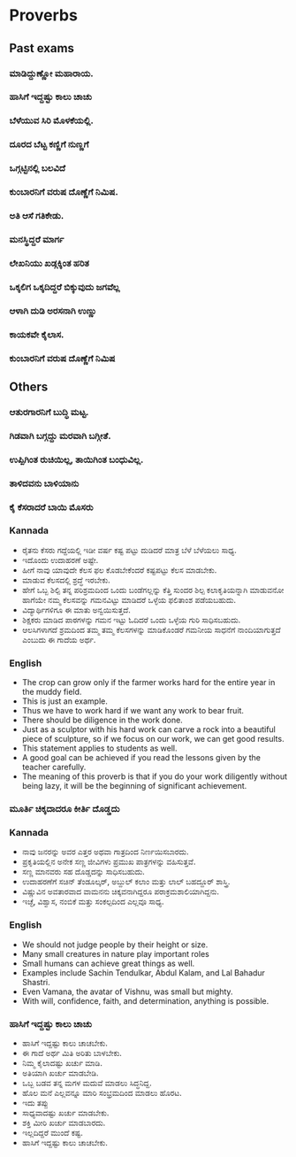 # Proverbs
## Past exams
### ಮಾಡಿದ್ದುಣ್ಣೋ ಮಹಾರಾಯ.
### ಹಾಸಿಗೆ ಇದ್ದಷ್ಟು ಕಾಲು ಚಾಚು 
### ಬೆಳೆಯುವ ಸಿರಿ ಮೊಳಕೆಯಲ್ಲಿ.
### ದೂರದ ಬೆಟ್ಟ ಕಣ್ಣಿಗೆ ನುಣ್ಣಗೆ
### ಒಗ್ಗಟ್ಟಿನಲ್ಲಿ ಬಲವಿದೆ
### ಕುಂಬಾರನಿಗೆ ವರುಷ ದೊಣ್ಣೆಗೆ ನಿಮಿಷ.
### ಅತಿ ಆಸೆ ಗತಿಕೇಡು.
### ಮನಸ್ಥಿದ್ದರೆ ಮಾರ್ಗ
### ಲೇಖನಿಯು ಖಡ್ಗಕ್ಕಿಂತ ಹರಿತ
### ಒಕ್ಕಲಿಗ ಒಕ್ಕದಿದ್ದರೆ ಬಿಕ್ಕುವುದು ಜಗವೆಲ್ಲ
### ಆಳಾಗಿ ದುಡಿ ಅರಸನಾಗಿ ಉಣ್ಣು
### ಕಾಯಕವೇ ಕೈಲಾಸ.
### ಕುಂಬಾರನಿಗೆ ವರುಷ ದೊಣ್ಣೆಗೆ ನಿಮಿಷ

## Others
### ಆತುರಗಾರನಿಗೆ ಬುದ್ಧಿ ಮಟ್ಟ.
### ಗಿಡವಾಗಿ ಬಗ್ಗದ್ದು ಮರವಾಗಿ ಬಗ್ಗೀತೆ.
### ಉಪ್ಪಿಗಿಂತ ರುಚಿಯಿಲ್ಲ, ತಾಯಿಗಿಂತ ಬಂಧುವಿಲ್ಲ.
### ತಾಳಿದವನು ಬಾಳಿಯಾನು


### ಕೈ ಕೆಸರಾದರೆ ಬಾಯಿ ಮೊಸರು
### Kannada
* ರೈತನು ಕೆಸರು ಗದ್ದೆಯಲ್ಲಿ ಇಡೀ ವರ್ಷ ಕಷ್ಟ ಪಟ್ಟು ದುಡಿದರೆ ಮಾತ್ರ ಬೆಳೆ ಬೆಳೆಯಲು ಸಾಧ್ಯ.
* ಇದೊಂದು ಉದಾಹರಣೆ ಅಷ್ಟೇ.
* ಹೀಗೆ  ನಾವು ಯಾವುದೇ ಕೆಲಸ ಫಲ ಕೊಡಬೇಕೆಂದರೆ ಕಷ್ಟಪಟ್ಟು ಕೆಲಸ ಮಾಡಬೇಕು.
* ಮಾಡುವ ಕೆಲಸದಲ್ಲಿ ಶ್ರದ್ಧೆ ಇರಬೇಕು.
* ಹೇಗೆ ಒಬ್ಬ ಶಿಲ್ಪಿ ತನ್ನ ಪರಿಶ್ರಮದಿಂದ ಒಂದು ಬಂಡೆಗಲ್ಲನ್ನು ಕೆತ್ತಿ ಸುಂದರ ಶಿಲ್ಪ ಕಲಾಕೃತಿಯನ್ನಾಗಿ ಮಾಡುವನೋ ಹಾಗೆಯೇ ನಮ್ಮ ಕೆಲಸವನ್ನು ಗಮನವಿಟ್ಟು ಮಾಡಿದರೆ ಒಳ್ಳೆಯ ಫಲಿತಾಂಶ ಪಡೆಯಬಹುದು.
* ವಿದ್ಯಾರ್ಥಿಗಳಿಗೂ ಈ ಮಾತು ಅನ್ವಯಿಸುತ್ತದೆ.
* ಶಿಕ್ಷಕರು ಮಾಡಿದ ಪಾಠಗಳನ್ನು ಗಮನ ಇಟ್ಟು ಓದಿದರೆ ಒಂದು ಒಳ್ಳೆಯ ಗುರಿ ಸಾಧಿಸಬಹುದು.
* ಆಲಸಿಗಳಾಗದೆ ಶ್ರಮದಿಂದ ತಮ್ಮ ತಮ್ಮ ಕೆಲಸಗಳನ್ನು ಮಾಡಿಕೊಂಡರೆ ಗಮನೀಯ ಸಾಧನೆಗೆ ನಾಂದಿಯಾಗುತ್ತದೆ ಎಂಬುದು ಈ ಗಾದೆಯ ಅರ್ಥ.
### English
* The crop can grow only if the farmer works hard for the entire year in the muddy field.
* This is just an example.
* Thus we have to work hard if we want any work to bear fruit.
* There should be diligence in the work done.
* Just as a sculptor with his hard work can carve a rock into a beautiful piece of sculpture, so if we focus on our work, we can get good results.
* This statement applies to students as well.
* A good goal can be achieved if you read the lessons given by the teacher carefully.
* The meaning of this proverb is that if you do your work diligently without being lazy, it will be the beginning of significant achievement.
### ಮೂರ್ತಿ ಚಿಕ್ಕದಾದರೂ ಕೀರ್ತಿ ದೊಡ್ಡದು 
### Kannada
* ನಾವು ಜನರನ್ನು ಅವರ ಎತ್ತರ ಅಥವಾ ಗಾತ್ರದಿಂದ ನಿರ್ಣಯಿಸಬಾರದು.
* ಪ್ರಕೃತಿಯಲ್ಲಿನ ಅನೇಕ ಸಣ್ಣ ಜೀವಿಗಳು ಪ್ರಮುಖ ಪಾತ್ರಗಳನ್ನು ವಹಿಸುತ್ತವೆ.
* ಸಣ್ಣ ಮಾನವರು ಸಹ ದೊಡ್ಡದನ್ನು ಸಾಧಿಸಬಹುದು.
* ಉದಾಹರಣೆಗೆ ಸಚಿನ್ ತೆಂಡೂಲ್ಕರ್, ಅಬ್ದುಲ್ ಕಲಾಂ ಮತ್ತು ಲಾಲ್ ಬಹದ್ದೂರ್ ಶಾಸ್ತ್ರಿ.
* ವಿಷ್ಣುವಿನ ಅವತಾರವಾದ ವಾಮನನು ಚಿಕ್ಕವನಾಗಿದ್ದರೂ ಪರಾಕ್ರಮಶಾಲಿಯಾಗಿದ್ದನು.
* ಇಚ್ಛೆ, ವಿಶ್ವಾಸ, ನಂಬಿಕೆ ಮತ್ತು ಸಂಕಲ್ಪದಿಂದ ಎಲ್ಲವೂ ಸಾಧ್ಯ.
### English
* We should not judge people by their height or size.
* Many small creatures in nature play important roles
* Small humans can achieve great things as well.
* Examples include Sachin Tendulkar, Abdul Kalam, and Lal Bahadur Shastri.
* Even Vamana, the avatar of Vishnu, was small but mighty.
* With will, confidence, faith, and determination, anything is possible.

### ಹಾಸಿಗೆ ಇದ್ದಷ್ಟು ಕಾಲು ಚಾಚು 
* ಹಾಸಿಗೆ ಇದ್ದಷ್ಟು ಕಾಲು ಚಾಚಬೇಕು. 
* ಈ ಗಾದೆ ಅರ್ಥ ಮಿತಿ ಅರಿತು ಬಾಳಬೇಕು. 
* ನಿಮ್ಮ ಕೈಲಾದಷ್ಟು ಖರ್ಚು ಮಾಡಿ. 
* ಅತಿಯಾಗಿ ಖರ್ಚು ಮಾಡಬೇಡಿ.
* ಒಬ್ಬ ಬಡವ ತನ್ನ ಮಗಳ ಮದುವೆ ಮಾಡಲು ಸಿದ್ಧನಿದ್ದ.
* ಹೊಲ ಮನೆ ಎಲ್ಲವನ್ನೂ ಮಾರಿ ಸಂಭ್ರಮದಿಂದ ಮಾಡಲು ಹೊರಟ.
* ಇದು ತಪ್ಪು
* ಸಾಧ್ಯವಾದಷ್ಟು ಖರ್ಚು ಮಾಡಬೇಕು.
* ಶಕ್ತಿ ಮೀರಿ ಖರ್ಚು ಮಾಡಬಾರದು. 
* ಇಲ್ಲದಿದ್ದರೆ ಮುಂದೆ ಕಷ್ಟ. 
* ಹಾಸಿಗೆ ಇದ್ದಷ್ಟು ಕಾಲು ಚಾಚಬೇಕು.

